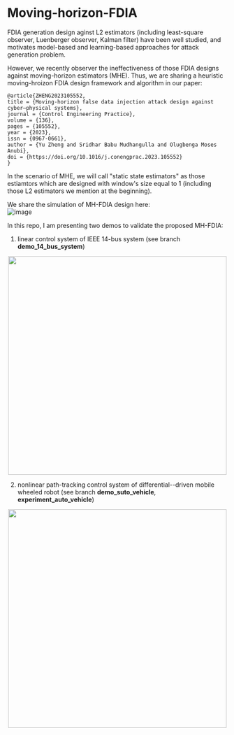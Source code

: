 # Moving-horizon-FDIA

FDIA generation design aginst L2 estimators (including least-square observer, Luenberger observer, Kalman filter) have been well studied, and motivates model-based and learning-based approaches for attack generation problem.

However, we recently observer the ineffectiveness of those FDIA designs against moving-horizon estimators (MHE). Thus, we are sharing a heuristic moving-hroizon FDIA design framework and algorithm in our paper:
```
@article{ZHENG2023105552,
title = {Moving-horizon false data injection attack design against cyber–physical systems},
journal = {Control Engineering Practice},
volume = {136},
pages = {105552},
year = {2023},
issn = {0967-0661},
author = {Yu Zheng and Sridhar Babu Mudhangulla and Olugbenga Moses Anubi},
doi = {https://doi.org/10.1016/j.conengprac.2023.105552}
}
```

In the scenario of MHE, we will call "static state estimators" as those estiamtors which are designed with window's size equal to 1 (including those L2 estimators we mention at the beginning).

We share the simulation of MH-FDIA design here: <br>
![image](https://user-images.githubusercontent.com/36635562/235937437-0a4e7100-5d42-4662-9edb-d83aaa1efd10.png)


In this repo, I am presenting two demos to validate the proposed MH-FDIA:
1. linear control system of IEEE 14-bus system (see branch **demo_14_bus_system**)
<p align="center">
<img src="https://user-images.githubusercontent.com/36635562/235938166-48947ee4-a53f-45cd-9197-c9ef2701ebd3.png" width="500" />
 </p>

2. nonlinear path-tracking control system of differential--driven mobile wheeled robot (see branch **demo_suto_vehicle**, **experiment_auto_vehicle**)
<p align="center">
<img src="https://user-images.githubusercontent.com/36635562/235938124-d9e474ed-8cba-4ff7-9261-fa977180ab17.png" width="500" />
 </p>

